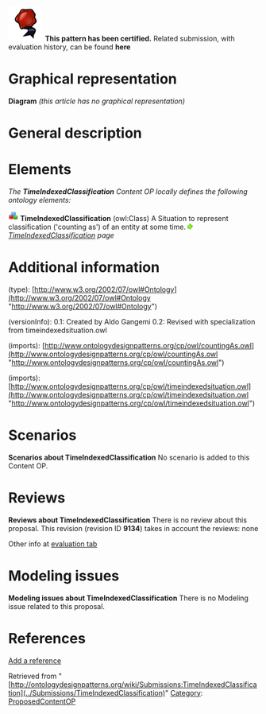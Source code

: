 [![](../images/thumb/b/b5/Certified.png/70px-Certified.png)](../Image/Certified.png "Certified.png") __This pattern has been certified.__
Related submission, with evaluation history, can be found __here__





#  Graphical representation


__Diagram__
_(this article has no graphical representation)_



#  General description


  




#  Elements


_The __TimeIndexedClassification__ Content OP locally defines the following ontology elements:_



[![Class](../images/thumb/2/27/Class.gif/20px-Class.gif)](../Image/Class.gif "Class") __TimeIndexedClassification__ (owl:Class) A Situation to represent classification ('counting as') of an entity at some time. 
 [![](../images/thumb/8/87/ArrowRight.gif/11px-ArrowRight.gif)](../Image/ArrowRight.gif "ArrowRight.gif") _[TimeIndexedClassification](../Submissions/TimeIndexedClassification/TimeIndexedClassification "Submissions:TimeIndexedClassification/TimeIndexedClassification") page_
#  Additional information


(type): [http://www.w3.org/2002/07/owl#Ontology](http://www.w3.org/2002/07/owl#Ontology "http://www.w3.org/2002/07/owl#Ontology")


(versionInfo): 0.1: Created by Aldo Gangemi
0.2: Revised with specialization from timeindexedsituation.owl


(imports): [http://www.ontologydesignpatterns.org/cp/owl/countingAs.owl](http://www.ontologydesignpatterns.org/cp/owl/countingAs.owl "http://www.ontologydesignpatterns.org/cp/owl/countingAs.owl")


(imports): [http://www.ontologydesignpatterns.org/cp/owl/timeindexedsituation.owl](http://www.ontologydesignpatterns.org/cp/owl/timeindexedsituation.owl "http://www.ontologydesignpatterns.org/cp/owl/timeindexedsituation.owl")



#  Scenarios



__Scenarios about TimeIndexedClassification__
No scenario is added to this Content OP.




#  Reviews



__Reviews about TimeIndexedClassification__
There is no review about this proposal.
This revision (revision ID __9134__) takes in account the reviews: none


Other info at [evaluation tab](http://ontologydesignpatterns.org/wiki/index.php?title=Submissions:TimeIndexedClassification&action=evaluation "http://ontologydesignpatterns.org/wiki/index.php?title=Submissions:TimeIndexedClassification&action=evaluation")




  




#  Modeling issues



__Modeling issues about TimeIndexedClassification__
There is no Modeling issue related to this proposal.




  




#  References


[Add a reference](index.php@title=Odp%253AAdd_reference&subject=../Submissions/TimeIndexedClassification "http://ontologydesignpatterns.org/wiki/index.php?title=Odp:Add_reference&subject=Submissions%3ATimeIndexedClassification")


  






Retrieved from "[http://ontologydesignpatterns.org/wiki/Submissions:TimeIndexedClassification](../Submissions/TimeIndexedClassification)"
 [Category](http://ontologydesignpatterns.org/wiki/Special:Categories "Special:Categories"): [ProposedContentOP](../Category/ProposedContentOP "Category:ProposedContentOP")